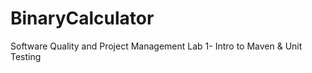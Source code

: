 # BinaryCalculator
Software Quality and Project Management Lab 1- Intro to Maven &amp; Unit Testing
